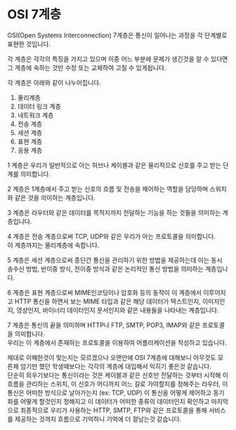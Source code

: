 # OSI 7계층

OSI\(Open Systems Interconnection\) 7계층은 통신이 일어나는 과정을 각 단계별로 표현한 것입니다.

각 계층은 각각의 특징을 가지고 있으며 이중 어느 부분에 문제가 생긴것을 알 수 있다면 그 계층에 속하는 것만 수정 또는 교체하여 고칠 수 있게됩니다.

각 계층은 아래와 같이 나누어집니다.

1. 물리계층
2. 데이터 링크 계층
3. 네트워크 계층
4. 전송 계층
5. 세션 계층
6. 표현 계층
7. 응용 계층

1 계층은 우리가 일반적으로 아는 허브나 케이블과 같은 물리적으로 신호를 주고 받는 단계를 의미합니다.

2 계층은 1계층에서 주고 받는 신호의 흐름 및 전송을 제어하는 역할을 담당하며 스위치와 같은 것을 의미하는 계층입니다.

3 계층은 라우터와 같은 데이터를 목적지까지 전달하는 기능을 하는 것들을 의미하는 계층입니다.

4 계층은 전송 계층으로써 TCP, UDP와 같은 우리가 아는 프로토콜을 의미합니다.  
이 계층까지는 물리계층에 속합니다.

5 계층은 세션 계층으로써 종단간 통신을 관리하기 위한 방법을 제공하는데 이는 동시 송수신 방법, 반이중 방식, 전이중 방식과 같은 논리적인 통신 방법을 의미하는 계층입니다.

6 계층은 표현 계층으로써 MIME인코딩이나 암호화 등의 동작이 이 계층에서 이루어지고 HTTP 통신을 하면서 보는 MIME 타입과 같은 해당 데이터가 텍스트인지, 이미지인지, 영상인지, 바이너리 데이터인지 문서인지와 같은 내용들을 나타내는 계층입니다.

7 계층은 통신의 끝을 의미하며 HTTP나 FTP, SMTP, POP3, IMAP와 같은 프로토콜을 의미합니다.  
우리는 이 계층에서 존재하는 프로토콜을 이용하여 어플리케이션을 작성하고 있습니다.



제대로 이해한것이 맞는지는 모르겠으나 오랜만에 OSI 7계층에 대해보니 아무것도 모른채 암기만 했던 학생때보다는 각각의 계층에 대입해서 익히기 좋은것 같습니다.   
단순히 외우기보다는 통신이라는 것은 케이블과 같은 신호만 전달하는 것부터 시작해 이 흐름을 관리하는 스위치, 이 신호가 어디까지 어느 길로 가야할지를 정해주는 라우터, 이 통신은 어떠한 방식으로 날아가는지 \(ex: TCP, UDP\) 이 통신을 어떻게 제어하고 동기화를 어떻게 할것인지 정해지고 이 데이터가 어떠한 종류의 데이터인지 확인하고 마지막으로 최종적으로 우리가 사용하는 HTTP, SMTP, FTP와 같은 프로토콜을 통해 서비스를 제공하는 것까지 흐름으로 기억하니 기억에 더 잘남는것 같습니다.

